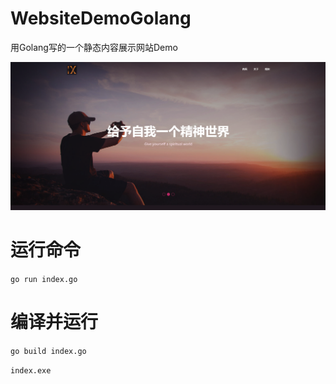 # WebsiteDemoGolang
用Golang写的一个静态内容展示网站Demo

<p align="center"><img src="./www/运行截图.png"/></p>

# 运行命令
`go run index.go`

# 编译并运行 
`go build index.go`

`index.exe`

